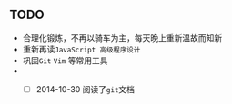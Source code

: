 ## TODO
* 合理化锻炼，不再以骑车为主，每天晚上重新温故而知新
* 重新再读`JavaScript 高级程序设计`
* 巩固`Git` `Vim` 等常用工具
* -[ ] 2014-10-30 阅读了`git`文档



